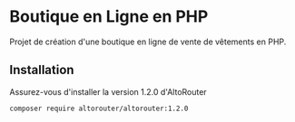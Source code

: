 # Boutique en Ligne en PHP

Projet de création d'une boutique en ligne de vente de vêtements en PHP.

## Installation

Assurez-vous d'installer la version 1.2.0 d'AltoRouter

```bash
composer require altorouter/altorouter:1.2.0
